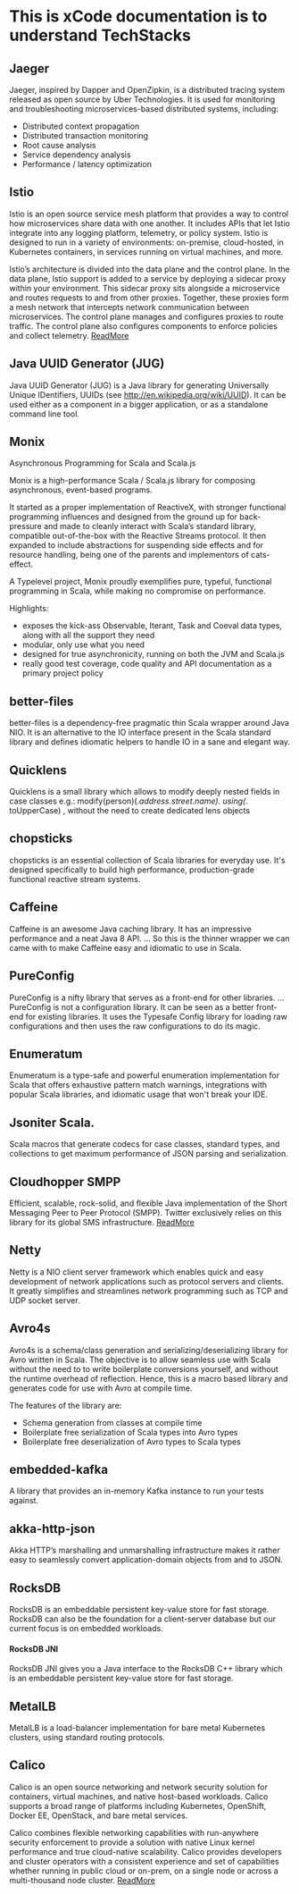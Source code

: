 # This is xCode documentation is to understand TechStacks

## Jaeger

Jaeger, inspired by Dapper and OpenZipkin, is a distributed tracing system released as open source by Uber Technologies. It is used for monitoring and troubleshooting microservices-based distributed systems, including:

   - Distributed context propagation
   - Distributed transaction monitoring
   - Root cause analysis
   - Service dependency analysis
   - Performance / latency optimization

##  Istio  
Istio is an open source service mesh platform that provides a way to control how microservices share data with one another. It includes APIs that let Istio integrate into any logging platform, telemetry, or policy system. Istio is designed to run in a variety of environments: on-premise, cloud-hosted, in Kubernetes containers, in services running on virtual machines, and more.

Istio’s architecture is divided into the data plane and the control plane. In the data plane, Istio support is added to a service by deploying a sidecar proxy within your environment. This sidecar proxy sits alongside a microservice and routes requests to and from other proxies. Together, these proxies form a mesh network that intercepts network communication between microservices. The control plane manages and configures proxies to route traffic. The control plane also configures components to enforce policies and collect telemetry. [ReadMore][istio] 

## Java UUID Generator (JUG)

Java UUID Generator (JUG) is a Java library for generating Universally Unique IDentifiers, UUIDs (see http://en.wikipedia.org/wiki/UUID). It can be used either as a component in a bigger application, or as a standalone command line tool.


## Monix
Asynchronous Programming for Scala and Scala.js

Monix is a high-performance Scala / Scala.js library for composing asynchronous, event-based programs.

It started as a proper implementation of ReactiveX, with stronger functional programming influences and designed from the ground up for back-pressure and made to cleanly interact with Scala’s standard library, compatible out-of-the-box with the Reactive Streams protocol. It then expanded to include abstractions for suspending side effects and for resource handling, being one of the parents and implementors of cats-effect.

A Typelevel project, Monix proudly exemplifies pure, typeful, functional programming in Scala, while making no compromise on performance.

Highlights:

   - exposes the kick-ass Observable, Iterant, Task and Coeval data types, along with all the support they need
   - modular, only use what you need
   - designed for true asynchronicity, running on both the JVM and Scala.js
   - really good test coverage, code quality and API documentation as a primary project policy


## better-files

better-files is a dependency-free pragmatic thin Scala wrapper around Java NIO. It is an alternative to the IO interface present in the Scala standard library and defines idiomatic helpers to handle IO in a sane and elegant way.

## Quicklens
Quicklens is a small library which allows to modify deeply nested fields in case classes e.g.: modify(person)(_.address.street.name). using(_. toUpperCase) , without the need to create dedicated lens objects


## chopsticks

chopsticks is an essential collection of Scala libraries for everyday use. It's designed specifically to build high performance, production-grade functional reactive stream systems.

## Caffeine

Caffeine is an awesome Java caching library. It has an impressive performance and a neat Java 8 API. ... So this is the thinner wrapper we can came with to make Caffeine easy and idiomatic to use in Scala.


## PureConfig 

PureConfig is a nifty library that serves as a front-end for other libraries. ... PureConfig is not a configuration library. It can be seen as a better front-end for existing libraries. It uses the Typesafe Config library for loading raw configurations and then uses the raw configurations to do its magic.

## Enumeratum 

Enumeratum is a type-safe and powerful enumeration implementation for Scala that offers exhaustive pattern match warnings, integrations with popular Scala libraries, and idiomatic usage that won't break your IDE.

## Jsoniter Scala. 

Scala macros that generate codecs for case classes, standard types, and collections to get maximum performance of JSON parsing and serialization.

## Cloudhopper SMPP

Efficient, scalable, rock-solid, and flexible Java implementation of the Short Messaging Peer to Peer Protocol (SMPP).
Twitter exclusively relies on this library for its global SMS infrastructure.  [ReadMore][cloudhopper-smpp] 

## Netty 

Netty is a NIO client server framework which enables quick and easy development of network applications such as protocol servers and clients. It greatly simplifies and streamlines network programming such as TCP and UDP socket server.

## Avro4s

Avro4s is a schema/class generation and serializing/deserializing library for Avro written in Scala. The objective is to allow seamless use with Scala without the need to to write boilerplate conversions yourself, and without the runtime overhead of reflection. Hence, this is a macro based library and generates code for use with Avro at compile time.

The features of the library are:
-  Schema generation from classes at compile time
-  Boilerplate free serialization of Scala types into Avro types
-  Boilerplate free deserialization of Avro types to Scala types

## embedded-kafka

A library that provides an in-memory Kafka instance to run your tests against.

## akka-http-json

Akka HTTP’s marshalling and unmarshalling infrastructure makes it rather easy to seamlessly convert application-domain objects from and to JSON. 

## RocksDB 

RocksDB is an embeddable persistent key-value store for fast storage. RocksDB can also be the foundation for a client-server database but our current focus is on embedded workloads.

#### RocksDB JNI

RocksDB JNI gives you a Java interface to the RocksDB C++ library which is an embeddable persistent key-value store for fast storage.

## MetalLB

MetalLB is a load-balancer implementation for bare metal Kubernetes clusters, using standard routing protocols.

## Calico

Calico is an open source networking and network security solution for containers, virtual machines, and native host-based workloads. Calico supports a broad range of platforms including Kubernetes, OpenShift, Docker EE, OpenStack, and bare metal services.

Calico combines flexible networking capabilities with run-anywhere security enforcement to provide a solution with native Linux kernel performance and true cloud-native scalability. Calico provides developers and cluster operators with a consistent experience and set of capabilities whether running in public cloud or on-prem, on a single node or across a multi-thousand node cluster. [ReadMore][Calico] 



[istio]: <https://www.redhat.com/en/topics/microservices/what-is-istio>
[cloudhopper-smpp]: <https://github.com/fizzed/cloudhopper-smpp>
[Calico]: <https://docs.projectcalico.org/introduction/>
